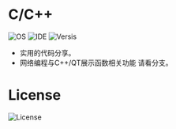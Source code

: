 # C/C++
![OS](https://img.shields.io/badge/platform-linux--64%20%7C%20win--32%20%7C%20win--64-%23373737)   ![IDE](https://img.shields.io/badge/GCC-v7.4.0-%23373737)  ![Versis](https://img.shields.io/badge/release-v1.0.1-%23373737) 

- 实用的代码分享。
- 网络编程与C++/QT展示函数相关功能  请看分支。

# License 
![License](https://img.shields.io/badge/license-MIT-%23373737)
